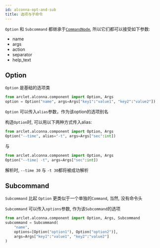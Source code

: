 ```yaml
---
id: alconna-opt-and-sub
title: 选项与子命令
---
```


`Option` 和 `Subcommand` 都继承于[`CommandNode`](./alconna-command-node.md),
所以它们都可以接受如下参数:

- name
- args
- action
- separator
- help_text

## Option

`Option` 是基础的选项类

```python
from arclet.alconna.component import Option, Args
option = Option("name", args=Args["key1":"value1", "key2":"value2"])
```

`Option` 可以传入`alias`参数，作为该option的选项别名

构造`Option`时, 可以用以下两种方式传入alias:
```python
from arclet.alconna.component import Option, Args
Option("--time", alias="-t", args=Args["sec":int])
```
与
```python
from arclet.alconna.component import Option, Args
Option("--time| -t", args=Args["sec":int])
```
解析时, `--time 30` 与 `-t 30`都将被成功解析

## Subcommand

`Subcommand` 比起 `Option` 更类似于一个单独的`Command`, 当然, 没有命令头

`Subcommand` 可以传入`options`参数, 作为该`Subcommand`的选项

```python
from arclet.alconna.component import Option, Args, Subcommand
subcommand = Subcommand(
    "name", 
    options=[Option("option1"), Option("option2")], 
    args=Args["key1":"value1", "key2":"value2"]
)
```

